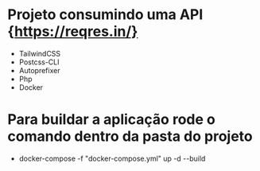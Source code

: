 # Projeto consumindo uma API {https://reqres.in/}

- TailwindCSS
- Postcss-CLI
- Autoprefixer 
- Php 
- Docker

# Para buildar a aplicação rode o comando dentro da pasta do projeto 
* docker-compose -f "docker-compose.yml" up -d --build
